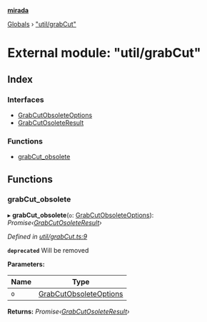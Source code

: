 **[mirada](../README.md)**

[Globals](../README.md) › ["util/grabCut"](_util_grabcut_.md)

# External module: "util/grabCut"

## Index

### Interfaces

* [GrabCutObsoleteOptions](../interfaces/_util_grabcut_.grabcutobsoleteoptions.md)
* [GrabCutOsoleteResult](../interfaces/_util_grabcut_.grabcutosoleteresult.md)

### Functions

* [grabCut_obsolete](_util_grabcut_.md#grabcut_obsolete)

## Functions

###  grabCut_obsolete

▸ **grabCut_obsolete**(`o`: [GrabCutObsoleteOptions](../interfaces/_util_grabcut_.grabcutobsoleteoptions.md)): *Promise‹[GrabCutOsoleteResult](../interfaces/_util_grabcut_.grabcutosoleteresult.md)›*

*Defined in [util/grabCut.ts:9](https://github.com/cancerberoSgx/mirada/blob/9d9803d/mirada/src/util/grabCut.ts#L9)*

**`deprecated`** 
Will be removed

**Parameters:**

Name | Type |
------ | ------ |
`o` | [GrabCutObsoleteOptions](../interfaces/_util_grabcut_.grabcutobsoleteoptions.md) |

**Returns:** *Promise‹[GrabCutOsoleteResult](../interfaces/_util_grabcut_.grabcutosoleteresult.md)›*